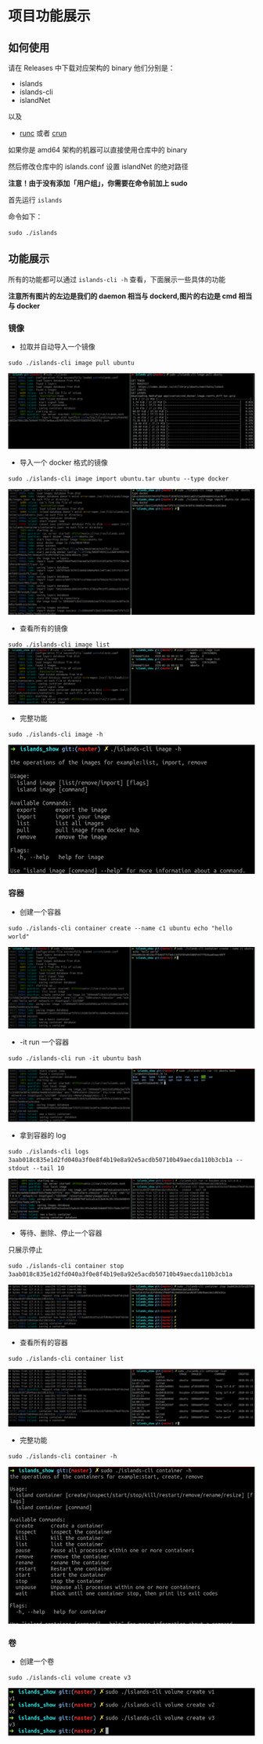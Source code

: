 # 项目功能展示


## 如何使用

请在 Releases 中下载对应架构的 binary 他们分别是：

+ islands 
+ islands-cli 
+ islandNet

以及

+ [runc](https://github.com/opencontainers/runc/releases) 或者 [crun](https://github.com/containers/crun)

如果你是 amd64 架构的机器可以直接使用仓库中的 binary

然后修改仓库中的 islands.conf 设置 islandNet 的绝对路径

**注意！由于没有添加「用户组」，你需要在命令前加上 sudo**

首先运行 `islands`

命令如下：

`sudo ./islands`


## 功能展示


所有的功能都可以通过 `islands-cli -h` 查看，下面展示一些具体的功能

**注意所有图片的左边是我们的 daemon 相当与 dockerd,图片的右边是 cmd 相当与 docker**


### 镜像


+ 拉取并自动导入一个镜像

`sudo ./islands-cli image pull ubuntu`

![](./imgs/1.png)


+ 导入一个 docker 格式的镜像

`sudo ./islands-cli image import ubuntu.tar ubuntu --type docker`

![](./imgs/2.png)

+ 查看所有的镜像

`sudo ./islands-cli image list`
![](./imgs/3.png)

+ 完整功能

`sudo ./islands-cli image -h`

![](./imgs/4.png)

### 容器


+ 创建一个容器

`sudo ./islands-cli container create --name c1 ubuntu echo "hello world"`

![](./imgs/6.png)

+ -it run 一个容器

`sudo ./islands-cli run -it ubuntu bash`

![](./imgs/5.png)

+ 拿到容器的 log

`sudo ./islands-cli logs 3aab018c835e1d2fd040a3f0e8f4b19e8a92e5acdb50710b49aecda110b3cb1a --stdout --tail 10`

![](./imgs/7.png)

+ 等待、删除、停止一个容器

只展示停止

`sudo ./islands-cli container stop 3aab018c835e1d2fd040a3f0e8f4b19e8a92e5acdb50710b49aecda110b3cb1a`

![](./imgs/8.png)


+ 查看所有的容器

`sudo ./islands-cli container list`

![](./imgs/9.png)



+ 完整功能

`sudo ./islands-cli container -h`

![](./imgs/10.png)




### 卷

+ 创建一个卷

`sudo ./islands-cli volume create v3`

![](./imgs/11.png)







